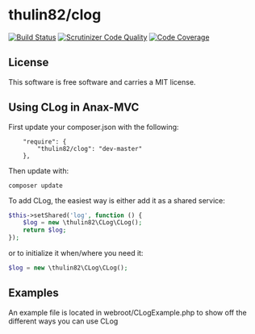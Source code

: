 # thulin82/clog

[![Build Status](https://travis-ci.org/thulin82/clog.svg?branch=master)](https://travis-ci.org/thulin82/clog)
[![Scrutinizer Code Quality](https://scrutinizer-ci.com/g/thulin82/clog/badges/quality-score.png?b=master)](https://scrutinizer-ci.com/g/thulin82/clog/?branch=master)
[![Code Coverage](https://scrutinizer-ci.com/g/thulin82/clog/badges/coverage.png?b=master)](https://scrutinizer-ci.com/g/thulin82/clog/?branch=master)

## License

This software is free software and carries a MIT license.

## Using CLog in Anax-MVC
First update your composer.json with the following:
```
    "require": {
        "thulin82/clog": "dev-master"
    },
```

Then update with:
```
composer update
```

To add CLog, the easiest way is either add it as a shared service:
```php
$this->setShared('log', function () {
    $log = new \thulin82\CLog\CLog();
    return $log;
});
```

or to initialize it when/where you need it:
```php
$log = new \thulin82\CLog\CLog();
```

## Examples
An example file is located in webroot/CLogExample.php to show off the different ways you can use CLog